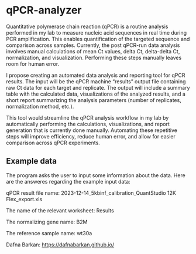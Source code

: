 # qPCR-analyzer
Quantitative polymerase chain reaction (qPCR) is a routine analysis performed in my lab to measure nucleic acid sequences in real time during PCR amplification. This enables quantification of the targeted sequence and comparison across samples. Currently, the post qPCR-run data analysis involves manual calculations of mean Ct values, delta Ct, delta-delta Ct, normalization, and visualization. Performing these steps manually leaves room for human error.

I propose creating an automated data analysis and reporting tool for qPCR results. The input will be the qPCR machine “results” output file containing raw Ct data for each target and replicate. The output will include a summary table with the calculated data, visualizations of the analyzed results, and a short report summarizing the analysis parameters (number of replicates, normalization method, etc.).

This tool would streamline the qPCR analysis workflow in my lab by automatically performing the calculations, visualizations, and report generation that is currently done manually. Automating these repetitive steps will improve efficiency, reduce human error, and allow for easier comparison across qPCR experiments.

## Example data
The program asks the user to input some information about the data.
Here are the answeres regarding the example input data:

qPCR result file name: 2023-12-14_5kbinf_calibration_QuantStudio 12K Flex_export.xls

The name of the relevant worksheet: Results

The normalizing gene name: B2M

The reference sample name: wt30a

Dafna Barkan: https://dafnabarkan.github.io/

